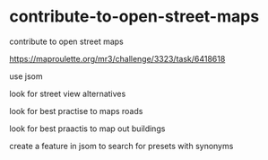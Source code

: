 # contribute-to-open-street-maps
contribute to open street maps


https://maproulette.org/mr3/challenge/3323/task/6418618

use jsom

look for street view alternatives 

look for best practise to maps roads

look for best praactis to map out buildings

create a feature in jsom to search for presets with synonyms 
